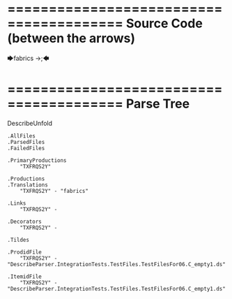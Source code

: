 ========================================
Source Code (between the arrows)
========================================

🡆fabrics ->;🡄

========================================
Parse Tree
========================================
DescribeUnfold

    .AllFiles
    .ParsedFiles
    .FailedFiles

    .PrimaryProductions
        "TXFRQS2Y" 

    .Productions
    .Translations
        "TXFRQS2Y" - "fabrics"

    .Links
        "TXFRQS2Y" - 

    .Decorators
        "TXFRQS2Y" - 

    .Tildes

    .ProdidFile
        "TXFRQS2Y" - "DescribeParser.IntegrationTests.TestFiles.TestFilesFor06.C_empty1.ds"

    .ItemidFile
        "TXFRQS2Y" - "DescribeParser.IntegrationTests.TestFiles.TestFilesFor06.C_empty1.ds"

